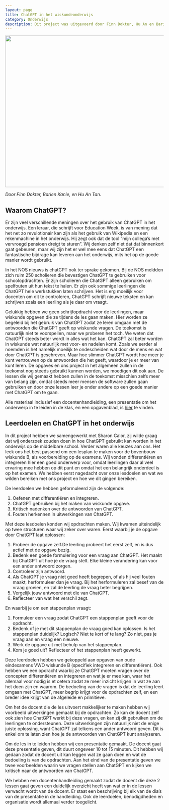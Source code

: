 ```yaml
---
layout: page
title: ChatGPT in het wiskundeonderwijs
category: Onderwijs
description: Dit project was uitgevoerd door Finn Dokter, Hu An en Barien Kanie onder de begeleiding van Sharon Calor van de universitaire lerarenopleiding. In dit project hebben de studenten een lesplan gemaakt voor de bovenbouw wiskunde B, als voorbereiding op de examens. Wij vonden differentiëren en integreren hier een goed onderwerp voor, omdat leerlingen daar al veel ervaring mee hebben op dit punt en omdat het een belangrijk onderdeel is op het examen.
---
```


<html>
<p align="center">
  <img src="/Onderwijs-Communicatie/Images/ChatGPT.png" width="840" height="480">
</p>

<p><i>Door Finn Dokter, Barien Kanie, en Hu An Tan.</i></p>
<h2> Waarom ChatGPT?</h2>

<p>Er zijn veel verschillende meningen over het gebruik van ChatGPT in het onderwijs. Een leraar, die schrijft voor Education Week, is van mening dat het net zo revulotionair kan zijn als het gebruik van Wikipedia en een rekenmachine in het onderwijs. Hij zegt ook dat de tool ”mijn collega’s met vervroegd pensioen dreigt te sturen”. Wij denken zelf niet dat dat binnenkort gaat gebeuren, maar wij zijn het er wel mee eens dat ChatGPT een fantastische bijdrage kan leveren aan het onderwijs, mits het op de goede manier wordt gebruikt. </p>

<p>In het NOS nieuws is chatGPT ook ter sprake gekomen. Bij de NOS meldden zich ruim 250 scholieren die bevestigen ChatGPT te gebruiken voor schoolopdrachten. Er zijn scholieren die ChatGPT alleen gebruiken om spelfouten uit hun tekst te halen. Er zijn ook sommige leerlingen die ChatGPT hele werkstukken laten schrijven. Het is erg moeilijk voor docenten om dit te controleren, ChatGPT schrijft nieuwe teksten en kan schrijven zoals een leerling als je daar om vraagt.</p>

<p>Gelukkig hebben we geen schrijfopdracht voor de leerlingen, maar wiskunde opgaven die ze tijdens de les gaan maken. Hier worden ze begeleid bij het gebruik van ChatGPT zodat ze leren omgaan met de antwoorden die ChatGPT geeft op wiskunde vragen. De toekomst is natuurlijk niet te voorspellen, maar we proberen het toch. We weten dat ChatGPT steeds beter wordt in alles wat het kan. ChatGPT zal beter worden in wiskunde wat natuurlijk met voor- en nadelen komt. Zoals we eerder al noemden is het namelijk moeilijk te ondescheiden wat door de mens en wat door ChatGPT is geschreven. Maar hoe slimmer ChatGPT wordt hoe meer je kunt vertrouwen op de antwoorden die het geeft, waardoor je er meer van kunt leren. De opgaves en ons project in het algemeen zullen in de toekomst nog steeds gebruikt kunnen worden, we moedigen dit ook aan. De lessen die wij gemaakt hebben zullen in de toekomst misschien zelfs meer van belang zijn, omdat steeds meer mensen de software zullen gaan gebruiken en door onze lessen leer je onder andere op een goede manier met ChatGPT om te gaan.</p>

<div class="boxje"> Alle materiaal inclusief een docentenhandleiding, een presentatie om het onderwerp in te leiden in de klas, en een opgavenblad, is <a href = "/Onderwijs-Communicatie/Projecten/ChatGPT/Materiaal.zip">hier</a> te vinden.</div>

<h2> Leerdoelen en ChatGPT in het onderwijs</h2>
<p>In dit project hebben we samengewerkt met Sharon Calor, zij wilde graag dat wij onderzoek zouden doen in hoe ChatGPT gebruikt kan worden in het onderwijs op de middelbare school. Verder waren alle keuzes aan ons. Het leek ons het best passend om een lesplan te maken voor de bovenbouw wiskunde B, als voorbereiding op de examens. Wij vonden differentiëren en integreren hier een goed onderwerp voor, omdat leerlingen daar al veel ervaring mee hebben op dit punt en omdat het een belangrijk onderdeel is op het examen. We hebben eerst nagedacht over onze lesdoelen en wat we wilden bereiken met ons project en hoe we dit gingen bereiken. </p>

<p>De leerdoelen we hebben geformuleerd zijn de volgende:</p>
<ol>
<li>Oefenen met differentiëren en integreren.</li>
<li>ChatGPT gebruiken bij het maken van wiskunde opgave.</li>
<li>Kritisch nadenken over de antwoorden van ChatGPT.</li>
<li>Fouten herkennen in uitwerkingen van ChatGPT.</li>
</ol>

<p>Met deze lesdoelen konden wij opdrachten maken. Wij kwamen uiteindelijk op twee structuren waar wij zeker over waren. Eerst waarbij je de opgave door ChatGPT laat oplossen:</p>
<ol><li>Probeer de opgave zelf.De leerling probeert het eerst zelf, en is dus actief met de opgave
bezig.</li>
<li>Bedenk een goede formulering voor een vraag aan ChatGPT. Het maakt bij ChatGPT uit hoe je de vraag stelt. Elke kleine verandering kan voor een ander antwoord zorgen.</li>
<li>Controleer zijn antwoord.</li>
<li>Als ChatGPT je vraag niet goed heeft begrepen, of als hij veel fouten maakt, herformuleer dan je vraag. Bij het herformuleren zal besef van de vraag groeien, en zal de leerling de vraag beter begrijpen.</li>
<li>Vergelijk jouw antwoord met die van ChatGPT.</li>
<li>Reflecteer van wat het verschil zegt.</li></ol>

<p>En waarbij je om een stappenplan vraagt:</p>
<ol><li> Formuleer een vraag zodat ChatGPT een stappenplan geeft voor de
opdracht.</li>
<li>Bedenk of je met dit stappenplan de vraag goed kan oplossen. Is het stappenplan duidelijk? Logisch? Niet te kort of te lang? Zo niet, pas je vraag aan en vraag een nieuwe.</li>
<li>Werk de opgave uit met behulp van het stappenplan.</li>
<li>Kom je goed uit? Reflecteer of het stappenplan heeft gewerkt.</li></ol>

<p>Deze leerdoelen hebben we gekoppeld aan opgaven van oude eindexamens VWO wiskunde B (specifiek integreren en differentiëren). Ook hebben we een opdracht waarbij ze ChatGPT moeten vragen over de concepten differentiëren en integreren en wat je er mee kan, waar het allemaal voor nodig is et cetera zodat ze meer inzicht krijgen in wat ze aan het doen zijn en
waarom. De bedoeling van de vragen is dat de leerling leert omgaan met ChatGPT, meer begrip krijgt voor de opdrachten zelf, en een breder idee krijgt van de afgeleide en primitieve.</p>

<p>Om het de docent die de les uitvoert makkelijker te maken hebben wij voorbeeld uitwerkingen gemaakt bij de opdrachten. Zo kan de docent zelf ook zien hoe ChatGPT werkt bij deze vragen, en kan zij dit gebruiken om de leerlingen te ondersteunen. Deze uitwerkingen zijn natuurlijk niet de enige juiste oplossing, want ChatGPT zal telkens een ander antwoord geven. Dit is enkel om te laten zien hoe je de antwoorden van ChatGPT kunt analyseren.</p>

<p>Om de les in te leiden hebben wij een presentatie gemaakt. De docent gaat deze presentatie geven, dit duurt ongeveer 10 tot 15 minuten. Dit hebben wij gedaan zodat de docent uit kan leggen wat ze gaan doen en wat de bedoeling is van de opdrachten. Aan het eind van de presentatie geven we twee voorbeelden waarin we vragen stellen aan ChatGPT en kijken we kritisch naar de antwoorden van ChatGPT.</p>

<p>We hebben een docentenhandleiding gemaakt zodat de docent die deze 2 lessen gaat geven een duidelijk overzicht heeft van wat er in de lessen verwacht wordt van de docent. Er staat een beschrijving bij elk van de dia’s van de presentatie in
de handleiding. Ook de leerdoelen, benodigdheden en organisatie wordt allemaal verder toegelicht.</p>

</html>
